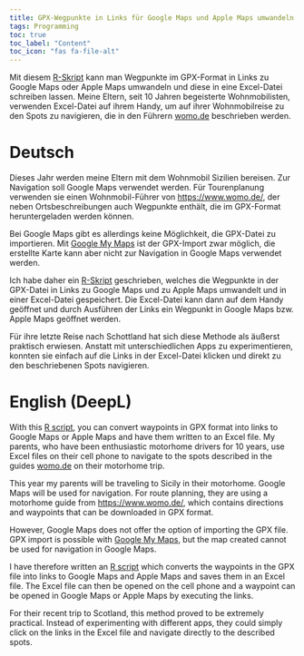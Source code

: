 ```yaml
---
title: GPX-Wegpunkte in Links für Google Maps und Apple Maps umwandeln
tags: Programming
toc: true
toc_label: "Content"
toc_icon: "fas fa-file-alt"
---
```



Mit diesem [R-Skript](https://github.com/matmu/gpx-toolbox/blob/main/gpx2maps_url.R) kann man Wegpunkte im GPX-Format in Links zu Google Maps oder Apple Maps umwandeln und diese in eine Excel-Datei schreiben lassen. Meine Eltern, seit 10 Jahren begeisterte Wohnmobilisten, verwenden Excel-Datei auf ihrem Handy, um auf ihrer Wohnmobilreise zu den Spots zu navigieren, die in den Führern [womo.de](https://www.womo.de/) beschrieben werden.


# Deutsch
Dieses Jahr werden meine Eltern mit dem Wohnmobil Sizilien bereisen. Zur Navigation soll Google Maps verwendet werden. Für Tourenplanung verwenden sie einen Wohnmobil-Führer von https://www.womo.de/, der neben Ortsbeschreibungen auch Wegpunkte enthält, die im GPX-Format heruntergeladen werden können.

Bei Google Maps gibt es allerdings keine Möglichkeit, die GPX-Datei zu importieren. Mit [Google My Maps](https://www.google.com/mymaps) ist der GPX-Import zwar möglich, die erstellte Karte kann aber nicht zur Navigation in Google Maps verwendet werden.

Ich habe daher ein [R-Skript](https://github.com/matmu/gpx-toolbox/blob/main/gpx2maps_url.R) geschrieben, welches die Wegpunkte in der GPX-Datei in Links zu Google Maps und zu Apple Maps umwandelt und in einer Excel-Datei gespeichert. Die Excel-Datei kann dann auf dem Handy geöffnet und durch Ausführen der Links ein Wegpunkt in Google Maps bzw. Apple Maps geöffnet werden.

Für ihre letzte Reise nach Schottland hat sich diese Methode als äußerst praktisch erwiesen. Anstatt mit unterschiedlichen Apps zu experimentieren, konnten sie einfach auf die Links in der Excel-Datei klicken und direkt zu den beschriebenen Spots navigieren.


# English (DeepL)
With this [R script](https://github.com/matmu/gpx-toolbox/blob/main/gpx2maps_url.R), you can convert waypoints in GPX format into links to Google Maps or Apple Maps and have them written to an Excel file. My parents, who have been enthusiastic motorhome drivers for 10 years, use Excel files on their cell phone to navigate to the spots described in the guides [womo.de](https://www.womo.de/) on their motorhome trip.

This year my parents will be traveling to Sicily in their motorhome. Google Maps will be used for navigation. For route planning, they are using a motorhome guide from https://www.womo.de/, which contains directions and waypoints that can be downloaded in GPX format.

However, Google Maps does not offer the option of importing the GPX file. GPX import is possible with [Google My Maps](https://www.google.com/mymaps), but the map created cannot be used for navigation in Google Maps.

I have therefore written an [R script](https://github.com/matmu/gpx-toolbox/blob/main/gpx2maps_url.R) which converts the waypoints in the GPX file into links to Google Maps and Apple Maps and saves them in an Excel file. The Excel file can then be opened on the cell phone and a waypoint can be opened in Google Maps or Apple Maps by executing the links.

For their recent trip to Scotland, this method proved to be extremely practical. Instead of experimenting with different apps, they could simply click on the links in the Excel file and navigate directly to the described spots.
